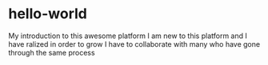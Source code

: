 # hello-world
My introduction to this awesome platform
I am new to this platform and I have ralized in order to grow I have to collaborate with many who have gone through the same process
